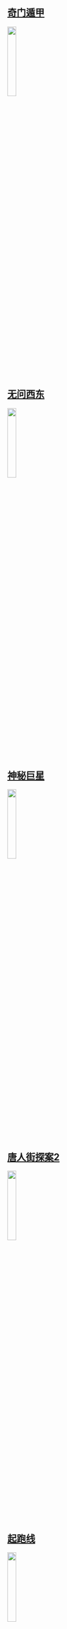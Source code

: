 ## [奇门遁甲](https://movie.douban.com/subject/26661191/)
<img src=https://img3.doubanio.com/view/photo/s_ratio_poster/public/p2507566212.jpg width='20%' height='20%'>

## [无问西东](https://movie.douban.com/subject/6874741/)
<img src=https://img3.doubanio.com/view/photo/s_ratio_poster/public/p2507572275.jpg width='20%' height='20%'>

## [神秘巨星](https://movie.douban.com/subject/26942674/)
<img src=https://img3.doubanio.com/view/photo/s_ratio_poster/public/p2508925590.jpg width='20%' height='20%'>

## [唐人街探案2](https://movie.douban.com/subject/26698897/)
<img src=https://img3.doubanio.com/view/photo/s_ratio_poster/public/p2511355624.jpg width='20%' height='20%'>

## [起跑线](https://movie.douban.com/subject/26942631/)
<img src=https://img1.doubanio.com/view/photo/s_ratio_poster/public/p2517518428.jpg width='20%' height='20%'>

## [寻梦环游记](https://movie.douban.com/subject/20495023/)
<img src=https://img1.doubanio.com/view/photo/s_ratio_poster/public/p2503997609.jpg width='20%' height='20%'>

## [罪途1之死亡列车](https://movie.douban.com/subject/27097816/)
<img src=https://img1.doubanio.com/view/photo/s_ratio_poster/public/p2521612839.jpg width='20%' height='20%'>

## [我不是药神](https://movie.douban.com/subject/26752088/)
<img src=https://img3.doubanio.com/view/photo/s_ratio_poster/public/p2519070834.jpg width='20%' height='20%'>

## [厕所英雄](https://movie.douban.com/subject/26942645/)
<img src=https://img1.doubanio.com/view/photo/s_ratio_poster/public/p2523632248.jpg width='20%' height='20%'>

## [爸，我一定行的](https://movie.douban.com/subject/30276726/)
<img src=https://img3.doubanio.com/view/photo/s_ratio_poster/public/p2530908793.jpg width='20%' height='20%'>

## [传奇的诞生](https://movie.douban.com/subject/3073268/)
<img src=https://img1.doubanio.com/view/photo/s_ratio_poster/public/p2531286907.jpg width='20%' height='20%'>

## [碟中谍6：全面瓦解](https://movie.douban.com/subject/26336252/)
<img src=https://img3.doubanio.com/view/photo/s_ratio_poster/public/p2529365085.jpg width='20%' height='20%'>

## [名侦探柯南：零的执行人](https://movie.douban.com/subject/27110363/)
<img src=https://img1.doubanio.com/view/photo/s_ratio_poster/public/p2537694239.jpg width='20%' height='20%'>

## [李茶的姑妈](https://movie.douban.com/subject/27092785/)
<img src=https://img3.doubanio.com/view/photo/s_ratio_poster/public/p2533384240.jpg width='20%' height='20%'>

## [嗝嗝老师](https://movie.douban.com/subject/30140571/)
<img src=https://img3.doubanio.com/view/photo/s_ratio_poster/public/p2535365481.jpg width='20%' height='20%'>

## [地心引力](https://movie.douban.com/subject/3793783/)
<img src=https://img3.doubanio.com/view/photo/s_ratio_poster/public/p2159078612.jpg width='20%' height='20%'>

## [西虹市首富](https://movie.douban.com/subject/27605698/)
<img src=https://img1.doubanio.com/view/photo/s_ratio_poster/public/p2529206747.jpg width='20%' height='20%'>

## [毒液：致命守护者](https://movie.douban.com/subject/3168101/)
<img src=https://img3.doubanio.com/view/photo/s_ratio_poster/public/p2537158013.jpg width='20%' height='20%'>

## [狙击电话亭](https://movie.douban.com/subject/1303246/)
<img src=https://img3.doubanio.com/view/photo/s_ratio_poster/public/p1593362214.jpg width='20%' height='20%'>

## [哈利·波特与密室](https://movie.douban.com/subject/1296996/)
<img src=https://img3.doubanio.com/view/photo/s_ratio_poster/public/p1082651990.jpg width='20%' height='20%'>

## [谍影重重3](https://movie.douban.com/subject/1578507/)
<img src=https://img1.doubanio.com/view/photo/s_ratio_poster/public/p792223507.jpg width='20%' height='20%'>

## [邪不压正](https://movie.douban.com/subject/26366496/)
<img src=https://img3.doubanio.com/view/photo/s_ratio_poster/public/p2526297221.jpg width='20%' height='20%'>

## [赌侠1999](https://movie.douban.com/subject/1300070/)
<img src=https://img3.doubanio.com/view/photo/s_ratio_poster/public/p2358906814.jpg width='20%' height='20%'>


<article class="htmleaf-container">
	<div class="wall">
	  <a class="article" href="#">
	    <img src="img/1.jpg" />
	    <h2>Cursus cursus proin auctor in in ac, nunc, tortor</h2>
	  </a>
	  <div class="article">
	    <img src="img/2.jpg" />
	    <h2>Cursus cursus proin auctor in in ac, nunc, tortor</h2>
	  </div>
	  <div class="article">
	    <img src="img/3.jpg" />
	    <h2>Cursus cursus proin auctor in in ac, nunc, tortor</h2>
	  </div>
	  <div class="article">
	    <img src="img/4.jpg" />
	    <h2>Cursus cursus proin auctor in in ac, nunc, tortor</h2>
	  </div>
	  <div class="article">
	    <img src="img/5.jpg" />
	    <h2>Cursus cursus proin auctor in in ac, nunc, tortor</h2>
	  </div>
	  <div class="article">
	    <img src="img/6.jpg" />
	    <h2>Cursus cursus proin auctor in in ac, nunc, tortor</h2>
	  </div>

	  <div class="article">
	    <img src="img/7.jpg" />
	    <h2>Cursus cursus proin auctor in in ac, nunc, tortor</h2>
	  </div>
	  <div class="article">
	    <img src="img/8.jpg" />
	    <h2>Cursus cursus proin auctor in in ac, nunc, tortor</h2>
	  </div>
	  <div class="article">
	    <img src="img/9.jpg" />
	    <h2>Cursus cursus proin auctor in in ac, nunc, tortor</h2>
	  </div>
	  <div class="article">
	    <img src="img/10.jpg" />
	    <h2>Cursus cursus proin auctor in in ac, nunc, tortor</h2>
	  </div>
	  <div class="article">
	    <img src="img/11.jpg" />
	    <h2>Cursus cursus proin auctor in in ac, nunc, tortor</h2>
	  </div>
	  <div class="article">
	    <img src="img/12.jpg" />
	    <h2>Cursus cursus proin auctor in in ac, nunc, tortor</h2>
	  </div>
	  <div class="article">
	    <img src="img/13.jpg" />
	    <h2>Cursus cursus proin auctor in in ac, nunc, tortor</h2>
	  </div>
	  <div class="article">
	    <img src="img/14.jpg" />
	    <h2>Cursus cursus proin auctor in in ac, nunc, tortor</h2>
	  </div>
	  <div class="article">
	    <img src="img/15.jpg" />
	    <h2>Cursus cursus proin auctor in in ac, nunc, tortor</h2>
	  </div>
	</div>
</article>
	
<script src="http://libs.useso.com/js/jquery/2.1.1/jquery.min.js" type="text/javascript"></script>
<script>window.jQuery || document.write('<script src="js/jquery-2.1.1.min.js"><\/script>')</script>
<script type="text/javascript" src="js/jaliswall.js"></script>
<script type="text/javascript">
$(function(){
	$('.wall').jaliswall({ item: '.article' });
});
</script>